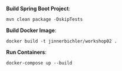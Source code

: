 **Build Spring Boot Project**:

```shell script
mvn clean package -DskipTests
```

**Build Docker Image**:

```shell script
docker build -t jinnerbichler/workshop02 .
```

**Run Containers**:

```shell script
docker-compose up --build
```